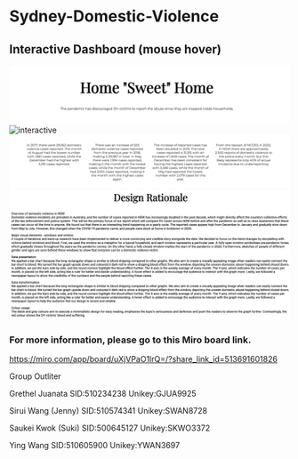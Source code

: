 # Sydney-Domestic-Violence
## Interactive Dashboard (mouse hover)

![tittle](./content/000_tittle.png)
![interactive](./content/001_interactive.gif)
![des](./content/002_des.png)
![dr](./content/003_dr.png)

### For more information, please go to this Miro board link.
https://miro.com/app/board/uXjVPaO1lrQ=/?share_link_id=513691601826

Group Outliter

Grethel Juanata SID:510234238 Unikey:GJUA9925

Sirui Wang (Jenny) SID:510574341 Unikey:SWAN8728

Saukei Kwok (Suki) SID:500645127 Unikey:SKWO3372

Ying Wang SID:510605900 Unikey:YWAN3697
